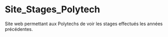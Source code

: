 # Site_Stages_Polytech
Site web permettant aux Polytechs de voir les stages effectués les années précédentes.
